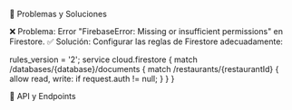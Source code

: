 🛑 Problemas y Soluciones

❌ Problema: Error "FirebaseError: Missing or insufficient permissions" en Firestore.
✅ Solución: Configurar las reglas de Firestore adecuadamente:

rules_version = '2';
service cloud.firestore {
  match /databases/{database}/documents {
    match /restaurants/{restaurantId} {
      allow read, write: if request.auth != null;
    }
  }
}

🔌 API y Endpoints
